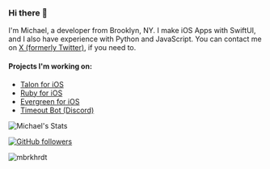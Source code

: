 ### Hi there 👋
I'm Michael, a developer from Brooklyn, NY. I make iOS Apps with SwiftUI, and I also have experience with Python and JavaScript. You can contact me on [X (formerly Twitter)](https://x.com/mbrkhrdt), if you need to.

#### Projects I'm working on:
- [Talon for iOS](https://peroxaan.com/Talon)
- [Ruby for iOS](https://peroxaan.com/Ruby)
- [Evergreen for iOS](https://peroxaan.com/Evergreen)
- [Timeout Bot (Discord)](https://timeoutbot.xyz)

![Michael's Stats](https://github-readme-stats.vercel.app/api?username=mbrkhrdt&show_icons=true&count_private=true&theme=dark)

[![GitHub followers](https://img.shields.io/github/followers/michaelburkhardt?label=Followers&style=social)](https://github.com/mbrkhrdt/)
<p align="left"> <img src="https://komarev.com/ghpvc/?username=michaelburkhardt" alt="mbrkhrdt" /> </p>

<!--

Here are some ideas to get you started:

- 🔭 I’m currently working on ...
- 🌱 I’m currently learning ...
- 👯 I’m looking to collaborate on ...
- 🤔 I’m looking for help with ...
- 💬 Ask me about ...
- 📫 How to reach me: ...
- 😄 Pronouns: ...
- ⚡ Fun fact: ...
-->
